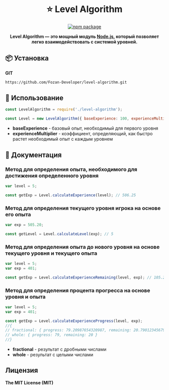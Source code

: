 <h1 align="center">⭐️ Level Algorithm</h1>

<div align="center">

[![npm package](https://img.shields.io/npm/v/@mr_fozan/json.db?logo=npm&style=flat-square)](https://www.npmjs.org/package/@mr_fozan/json.db)

**Level Algorithm — это мощный модуль [Node.js](https://npmjs.com), который позволяет легко взаимодействовать с системой уровней.**

</div>

## 📦 Установка

**GIT**

```sh
https://github.com/Fozan-Developer/level-algorithm.git
```

## 🚀 Использование

```js
const LevelAlgorithm = require('./level-algorithm');

const Level = new LevelAlgorithm({ baseExperience: 100, experienceMultiplier: 1.5 });
```

* **baseExperience** - базовый опыт, необходимый для первого уровня
* **experienceMultiplier** - коэффициент, определяющий, как быстро растет необходимый опыт с каждым уровнем

## 📖 Документация

### Метод для определения опыта, необходимого для достижения определенного уровня

```js
var level = 5;

const getExp = Level.calculateExperience(level); // 506.25
```

### Метод для определения текущего уровня игрока на основе его опыта

```js
var exp = 505.20;

const getLevel = Level.calculateLevel(exp); // 5
```

### Метод для определения опыта до нового уровня на основе текущего уровня и текущего опыта

```js
var level = 5;
var exp = 401;

const getExp = Level.calculateExperienceRemaining(level, exp); // 105.25
```

### Метод для определения процента прогресса на основе уровня и опыта

```js
var level = 5;
var exp = 401;

const getExp = Level.calculateExperienceProgress(level, exp);
//{
// fractional: { progress: 79.20987654320987, remaining: 20.790123456790123 },
// whole: { progress: 79, remaining: 20 }
//}
```

* **fractional** - результат с дробными числами
* **whole** - результат с целыми числами

## Лицензия

**The MIT License (MIT)**
